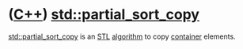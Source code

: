 # ([C++](Cpp.md)) [std::partial_sort_copy](CppStdPartial_sort_copy.md)

[std::partial_sort_copy](CppStdPartial_sort_copy.md) is an [STL](CppStl.md) [algorithm](CppAlgorithm.md) to copy
[container](CppContainer.md) elements.
